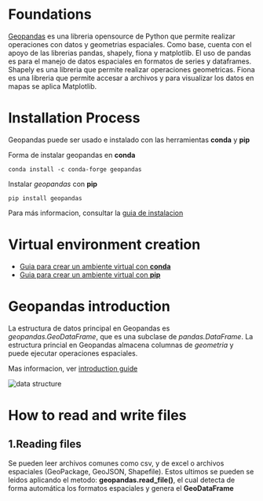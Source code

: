 # Foundations
[Geopandas](https://geopandas.org/en/stable/) es una libreria opensource de Python que permite realizar operaciones con datos y geometrias espaciales. Como base, cuenta con el apoyo de las librerias pandas, shapely, fiona y matplotlib. El uso de pandas es para el manejo de datos espaciales en formatos de series y dataframes. Shapely es una libreria que permite realizar operaciones geometricas. Fiona es una libreria que permite accesar a archivos y para visualizar los datos en mapas se aplica Matplotlib.

# Installation Process
Geopandas puede ser usado e instalado con las herramientas **conda** y **pip**

Forma de instalar geopandas en **conda**
````
conda install -c conda-forge geopandas
````

Instalar *geopandas* con **pip**
````
pip install geopandas
````

Para más informacion, consultar la [guia de instalacion](https://geopandas.org/en/stable/getting_started/install.html)

# Virtual environment creation
* [Guia para crear un ambiente virtual con **conda**]()
* [Guia para crear un ambiente virtual con **pip**]()

# Geopandas introduction
La estructura de datos principal en Geopandas es *geopandas.GeoDataFrame*, que es una subclase de *pandas.DataFrame*. La estructura princial en Geopandas almacena columnas de *geometria* y puede ejecutar operaciones espaciales.

Mas informacion, ver [introduction guide](https://geopandas.org/en/stable/getting_started/introduction.html#Concepts)

![data structure](https://geopandas.org/en/stable/_images/dataframe.svg)

# How to read and write files
## 1.Reading files
Se pueden leer archivos comunes como csv, y de excel o archivos espaciales (GeoPackage, GeoJSON, Shapefile). Estos ultimos se pueden se leidos aplicando el metodo: **geopandas.read_file()**, el cual detecta de forma automática los formatos espaciales y genera el **GeoDataFrame**
